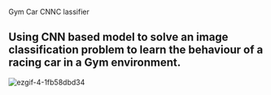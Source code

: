 Gym Car CNNC lassifier
## Using CNN based model to solve an image classification problem to learn the behaviour of a racing car in a Gym environment.



![ezgif-4-1fb58dbd34](https://github.com/Gshuya/GymCarCNNClassifier/assets/61619494/4aca47e4-3597-45f1-a45e-9068a30d7f94)
